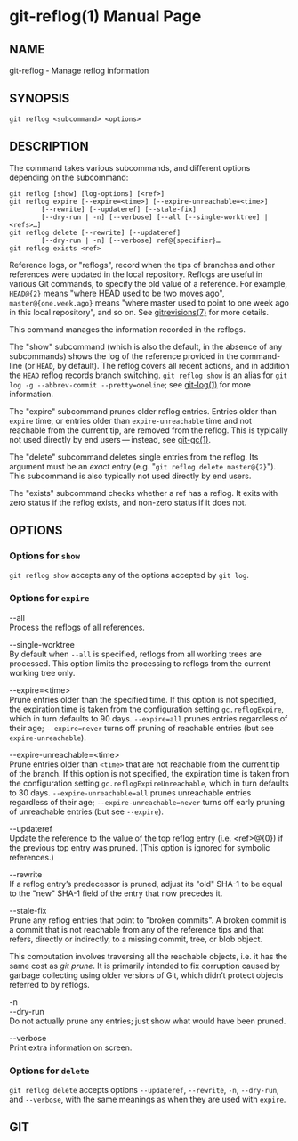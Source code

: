 git-reflog(1) Manual Page
=========================

NAME
----

git-reflog - Manage reflog information

SYNOPSIS
--------

    git reflog <subcommand> <options>

DESCRIPTION
-----------

The command takes various subcommands, and different options depending on the subcommand:

    git reflog [show] [log-options] [<ref>]
    git reflog expire [--expire=<time>] [--expire-unreachable=<time>]
            [--rewrite] [--updateref] [--stale-fix]
            [--dry-run | -n] [--verbose] [--all [--single-worktree] | <refs>…​]
    git reflog delete [--rewrite] [--updateref]
            [--dry-run | -n] [--verbose] ref@{specifier}…​
    git reflog exists <ref>

Reference logs, or "reflogs", record when the tips of branches and other references were updated in the local repository. Reflogs are useful in various Git commands, to specify the old value of a reference. For example, `HEAD@{2}` means "where HEAD used to be two moves ago", `master@{one.week.ago}` means "where master used to point to one week ago in this local repository", and so on. See [gitrevisions(7)](gitrevisions.html) for more details.

This command manages the information recorded in the reflogs.

The "show" subcommand (which is also the default, in the absence of any subcommands) shows the log of the reference provided in the command-line (or `HEAD`, by default). The reflog covers all recent actions, and in addition the `HEAD` reflog records branch switching. `git reflog show` is an alias for `git log -g --abbrev-commit --pretty=oneline`; see [git-log(1)](git-log.html) for more information.

The "expire" subcommand prunes older reflog entries. Entries older than `expire` time, or entries older than `expire-unreachable` time and not reachable from the current tip, are removed from the reflog. This is typically not used directly by end users — instead, see [git-gc(1)](git-gc.html).

The "delete" subcommand deletes single entries from the reflog. Its argument must be an *exact* entry (e.g. "`git reflog delete master@{2}`"). This subcommand is also typically not used directly by end users.

The "exists" subcommand checks whether a ref has a reflog. It exits with zero status if the reflog exists, and non-zero status if it does not.

OPTIONS
-------

### Options for `show`

`git reflog show` accepts any of the options accepted by `git log`.

### Options for `expire`

--all  
Process the reflogs of all references.

--single-worktree  
By default when `--all` is specified, reflogs from all working trees are processed. This option limits the processing to reflogs from the current working tree only.

--expire=&lt;time&gt;  
Prune entries older than the specified time. If this option is not specified, the expiration time is taken from the configuration setting `gc.reflogExpire`, which in turn defaults to 90 days. `--expire=all` prunes entries regardless of their age; `--expire=never` turns off pruning of reachable entries (but see `--expire-unreachable`).

--expire-unreachable=&lt;time&gt;  
Prune entries older than `<time>` that are not reachable from the current tip of the branch. If this option is not specified, the expiration time is taken from the configuration setting `gc.reflogExpireUnreachable`, which in turn defaults to 30 days. `--expire-unreachable=all` prunes unreachable entries regardless of their age; `--expire-unreachable=never` turns off early pruning of unreachable entries (but see `--expire`).

--updateref  
Update the reference to the value of the top reflog entry (i.e. &lt;ref&gt;@{0}) if the previous top entry was pruned. (This option is ignored for symbolic references.)

--rewrite  
If a reflog entry’s predecessor is pruned, adjust its "old" SHA-1 to be equal to the "new" SHA-1 field of the entry that now precedes it.

--stale-fix  
Prune any reflog entries that point to "broken commits". A broken commit is a commit that is not reachable from any of the reference tips and that refers, directly or indirectly, to a missing commit, tree, or blob object.

This computation involves traversing all the reachable objects, i.e. it has the same cost as *git prune*. It is primarily intended to fix corruption caused by garbage collecting using older versions of Git, which didn’t protect objects referred to by reflogs.

-n  
--dry-run  
Do not actually prune any entries; just show what would have been pruned.

--verbose  
Print extra information on screen.

### Options for `delete`

`git reflog delete` accepts options `--updateref`, `--rewrite`, `-n`, `--dry-run`, and `--verbose`, with the same meanings as when they are used with `expire`.

GIT
---
